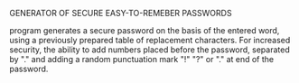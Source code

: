 GENERATOR OF SECURE EASY-TO-REMEBER PASSWORDS

program generates a secure password on the basis of the entered word,
using a previously prepared table of replacement characters.
For increased security, the ability to add numbers placed before the password, separated by "." 
and adding a random punctuation mark "!" "?" or "." at end of the password.
